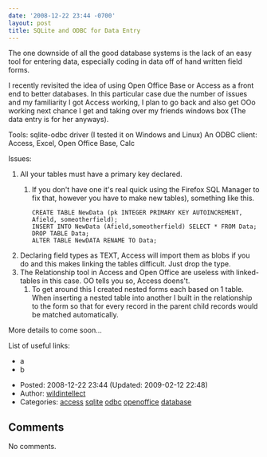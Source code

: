 ```yaml
---
date: '2008-12-22 23:44 -0700'
layout: post
title: SQLite and ODBC for Data Entry
---
```


The one downside of all the good database systems is the lack of an easy
tool for entering data, especially coding in data off of hand written
field forms.

I recently revisited the idea of using Open Office Base or Access as a
front end to better databases. In this particular case due the number of
issues and my familiarity I got Access working, I plan to go back and
also get OOo working next chance I get and taking over my friends
windows box (The data entry is for her anyways).

Tools: sqlite-odbc driver (I tested it on Windows and Linux) An ODBC
client: Access, Excel, Open Office Base, Calc

Issues:

1.  All your tables must have a primary key declared.
    1.  If you don't have one it's real quick using the Firefox SQL
        Manager to fix that, however you have to make new tables),
        something like this.

            CREATE TABLE NewData (pk INTEGER PRIMARY KEY AUTOINCREMENT, Afield, someotherfield);
            INSERT INTO NewData (Afield,someotherfield) SELECT * FROM Data;
            DROP TABLE Data;
            ALTER TABLE NewDATA RENAME TO Data;

2.  Declaring field types as TEXT, Access will import them as blobs if
    you do and this makes linking the tables difficult. Just drop the
    type.
3.  The Relationship tool in Access and Open Office are useless with
    linked-tables in this case. OO tells you so, Access doens't.
    1.  To get around this I created nested forms each based on 1 table.
        When inserting a nested table into another I built in the
        relationship to the form so that for every record in the parent
        child records would be matched automatically.

More details to come soon...

List of useful links:

-   a
-   b

<!-- -->

-   Posted: 2008-12-22 23:44 (Updated: 2009-02-12 22:48)
-   Author: [wildintellect](author/wildintellect.html)
-   Categories: [access](category/access.html)
    [sqlite](category/sqlite.html) [odbc](category/odbc.html)
    [openoffice](category/openoffice.html)
    [database](category/database.html)

Comments
--------

No comments.
